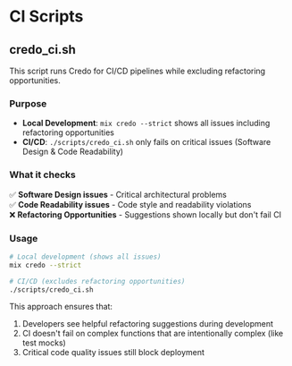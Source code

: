 # CI Scripts

## credo_ci.sh

This script runs Credo for CI/CD pipelines while excluding refactoring opportunities.

### Purpose

- **Local Development**: `mix credo --strict` shows all issues including refactoring opportunities
- **CI/CD**: `./scripts/credo_ci.sh` only fails on critical issues (Software Design & Code Readability)

### What it checks

✅ **Software Design issues** - Critical architectural problems  
✅ **Code Readability issues** - Code style and readability violations  
❌ **Refactoring Opportunities** - Suggestions shown locally but don't fail CI

### Usage

```bash
# Local development (shows all issues)
mix credo --strict

# CI/CD (excludes refactoring opportunities) 
./scripts/credo_ci.sh
```

This approach ensures that:
1. Developers see helpful refactoring suggestions during development
2. CI doesn't fail on complex functions that are intentionally complex (like test mocks)
3. Critical code quality issues still block deployment